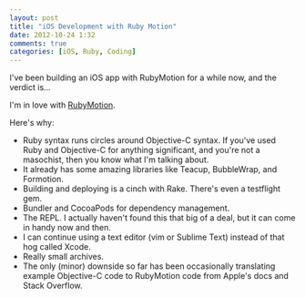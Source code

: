 ```yaml
---
layout: post
title: "iOS Development with Ruby Motion"
date: 2012-10-24 1:32
comments: true
categories: [iOS, Ruby, Coding]
---
```


I've been building an iOS app with RubyMotion for a while now, and the verdict is...

I'm in love with [RubyMotion](http://www.rubymotion.com/).

Here's why:

* Ruby syntax runs circles around Objective-C syntax. If you've used Ruby and Objective-C for anything significant, and you're not a masochist, then you know what I'm talking about.
* It already has some amazing libraries like Teacup, BubbleWrap, and Formotion.
* Building and deploying is a cinch with Rake. There's even a testflight gem.
* Bundler and CocoaPods for dependency management.
* The REPL. I actually haven't found this that big of a deal, but it can come in handy now and then.
* I can continue using a text editor (vim or Sublime Text) instead of that hog called Xcode.
* Really small archives.
* The only (minor) downside so far has been occasionally translating example Objective-C code to RubyMotion code from Apple's docs and Stack Overflow.
